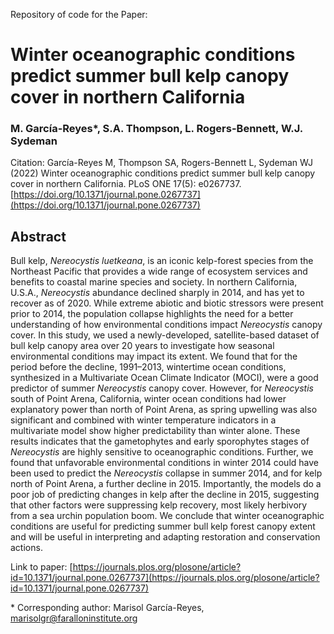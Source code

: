 Repository of code for the Paper:


# Winter oceanographic conditions predict summer bull kelp canopy cover in northern California 

### M. García-Reyes*, S.A. Thompson, L. Rogers-Bennett, W.J. Sydeman

Citation: García-Reyes M, Thompson SA, Rogers-Bennett L, Sydeman WJ (2022) Winter oceanographic conditions predict summer bull kelp canopy cover in northern California. PLoS ONE 17(5): e0267737. [https://doi.org/10.1371/journal.pone.0267737](https://doi.org/10.1371/journal.pone.0267737)

## Abstract

Bull kelp, *Nereocystis luetkeana*, is an iconic kelp-forest species from the Northeast Pacific that provides a wide range of ecosystem services and benefits to coastal marine species and society. In northern California, U.S.A., *Nereocystis* abundance declined sharply in 2014, and has yet to recover as of 2020. While extreme abiotic and biotic stressors were present prior to 2014, the population collapse highlights the need for a better understanding of how environmental conditions impact *Nereocystis* canopy cover. In this study, we used a newly-developed, satellite-based dataset of bull kelp canopy area over 20 years to investigate how seasonal environmental conditions may impact its extent. We found that for the period before the decline, 1991–2013, wintertime ocean conditions, synthesized in a Multivariate Ocean Climate Indicator (MOCI), were a good predictor of summer *Nereocystis* canopy cover. However, for *Nereocystis* south of Point Arena, California, winter ocean conditions had lower explanatory power than north of Point Arena, as spring upwelling was also significant and combined with winter temperature indicators in a multivariate model show higher predictability than winter alone. These results indicates that the gametophytes and early sporophytes stages of *Nereocystis* are highly sensitive to oceanographic conditions. Further, we found that unfavorable environmental conditions in winter 2014 could have been used to predict the *Nereocystis* collapse in summer 2014, and for kelp north of Point Arena, a further decline in 2015. Importantly, the models do a poor job of predicting changes in kelp after the decline in 2015, suggesting that other factors were suppressing kelp recovery, most likely herbivory from a sea urchin population boom. We conclude that winter oceanographic conditions are useful for predicting summer bull kelp forest canopy extent and will be useful in interpreting and adapting restoration and conservation actions.

Link to paper: [https://journals.plos.org/plosone/article?id=10.1371/journal.pone.0267737](https://journals.plos.org/plosone/article?id=10.1371/journal.pone.0267737)


&#8291;* Corresponding author: Marisol García-Reyes, [marisolgr@faralloninstitute.org](mailto:marisolgr@faralloninstitute.org)
